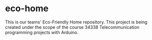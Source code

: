 # eco-home
This is our teams' Eco-Friendly Home repository. This project is being created under the scope of the course 34338 Telecommunication programming projects with Arduino.

